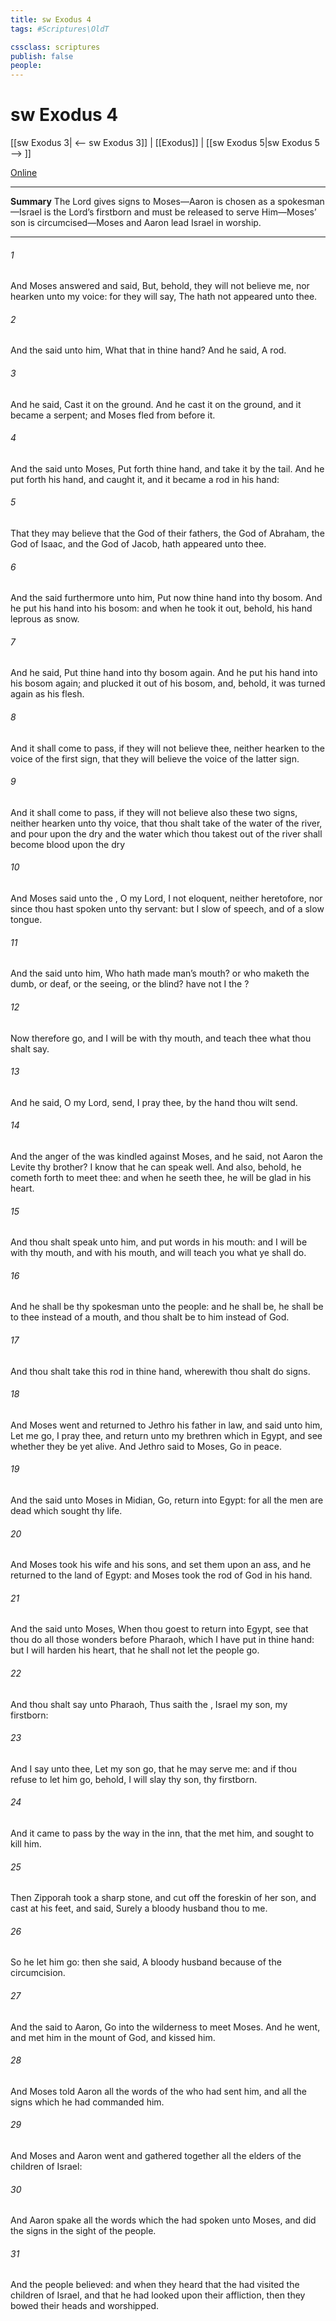 ```yaml
---
title: sw Exodus 4
tags: #Scriptures\OldT

cssclass: scriptures
publish: false
people:
---
```


# sw Exodus 4
[[sw Exodus 3| <-- sw Exodus 3]] | [[Exodus]] | [[sw Exodus 5|sw Exodus 5 --> ]]

[Online](https://churchofjesuschrist.org/study/scriptures/ot/ex/4?lang=eng)

---
__Summary__
The Lord gives signs to Moses—Aaron is chosen as a spokesman—Israel is the Lord’s firstborn and must be released to serve Him—Moses’ son is circumcised—Moses and Aaron lead Israel in worship.

---
###### 1 
And Moses answered and said, But, behold, they will not believe me, nor hearken unto my voice: for they will say, The  hath not appeared unto thee.

###### 2 
And the  said unto him, What  that in thine hand? And he said, A rod.

###### 3 
And he said, Cast it on the ground. And he cast it on the ground, and it became a serpent; and Moses fled from before it.

###### 4 
And the  said unto Moses, Put forth thine hand, and take it by the tail. And he put forth his hand, and caught it, and it became a rod in his hand:

###### 5 
That they may believe that the  God of their fathers, the God of Abraham, the God of Isaac, and the God of Jacob, hath appeared unto thee.

###### 6 
And the  said furthermore unto him, Put now thine hand into thy bosom. And he put his hand into his bosom: and when he took it out, behold, his hand  leprous as snow.

###### 7 
And he said, Put thine hand into thy bosom again. And he put his hand into his bosom again; and plucked it out of his bosom, and, behold, it was turned again as his  flesh.

###### 8 
And it shall come to pass, if they will not believe thee, neither hearken to the voice of the first sign, that they will believe the voice of the latter sign.

###### 9 
And it shall come to pass, if they will not believe also these two signs, neither hearken unto thy voice, that thou shalt take of the water of the river, and pour  upon the dry  and the water which thou takest out of the river shall become blood upon the dry 

###### 10 
And Moses said unto the , O my Lord, I  not eloquent, neither heretofore, nor since thou hast spoken unto thy servant: but I  slow of speech, and of a slow tongue.

###### 11 
And the  said unto him, Who hath made man’s mouth? or who maketh the dumb, or deaf, or the seeing, or the blind? have not I the ?

###### 12 
Now therefore go, and I will be with thy mouth, and teach thee what thou shalt say.

###### 13 
And he said, O my Lord, send, I pray thee, by the hand  thou wilt send.

###### 14 
And the anger of the  was kindled against Moses, and he said,  not Aaron the Levite thy brother? I know that he can speak well. And also, behold, he cometh forth to meet thee: and when he seeth thee, he will be glad in his heart.

###### 15 
And thou shalt speak unto him, and put words in his mouth: and I will be with thy mouth, and with his mouth, and will teach you what ye shall do.

###### 16 
And he shall be thy spokesman unto the people: and he shall be,  he shall be to thee instead of a mouth, and thou shalt be to him instead of God.

###### 17 
And thou shalt take this rod in thine hand, wherewith thou shalt do signs.

###### 18 
And Moses went and returned to Jethro his father in law, and said unto him, Let me go, I pray thee, and return unto my brethren which  in Egypt, and see whether they be yet alive. And Jethro said to Moses, Go in peace.

###### 19 
And the  said unto Moses in Midian, Go, return into Egypt: for all the men are dead which sought thy life.

###### 20 
And Moses took his wife and his sons, and set them upon an ass, and he returned to the land of Egypt: and Moses took the rod of God in his hand.

###### 21 
And the  said unto Moses, When thou goest to return into Egypt, see that thou do all those wonders before Pharaoh, which I have put in thine hand: but I will harden his heart, that he shall not let the people go.

###### 22 
And thou shalt say unto Pharaoh, Thus saith the , Israel  my son,  my firstborn:

###### 23 
And I say unto thee, Let my son go, that he may serve me: and if thou refuse to let him go, behold, I will slay thy son,  thy firstborn.

###### 24 
And it came to pass by the way in the inn, that the  met him, and sought to kill him.

###### 25 
Then Zipporah took a sharp stone, and cut off the foreskin of her son, and cast  at his feet, and said, Surely a bloody husband  thou to me.

###### 26 
So he let him go: then she said, A bloody husband  because of the circumcision.

###### 27 
And the  said to Aaron, Go into the wilderness to meet Moses. And he went, and met him in the mount of God, and kissed him.

###### 28 
And Moses told Aaron all the words of the  who had sent him, and all the signs which he had commanded him.

###### 29 
And Moses and Aaron went and gathered together all the elders of the children of Israel:

###### 30 
And Aaron spake all the words which the  had spoken unto Moses, and did the signs in the sight of the people.

###### 31 
And the people believed: and when they heard that the  had visited the children of Israel, and that he had looked upon their affliction, then they bowed their heads and worshipped.

